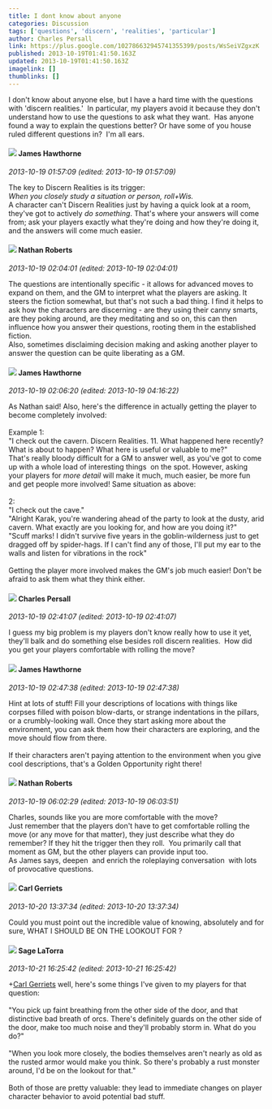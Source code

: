 ```yaml
---
title: I dont know about anyone
categories: Discussion
tags: ['questions', 'discern', 'realities', 'particular']
author: Charles Persall
link: https://plus.google.com/102786632945741355399/posts/WsSeiVZgxzK
published: 2013-10-19T01:41:50.163Z
updated: 2013-10-19T01:41:50.163Z
imagelink: []
thumblinks: []
---
```


I don&#39;t know about anyone else, but I have a hard time with the questions with &#39;discern realities.&#39;  In particular, my players avoid it because they don&#39;t understand how to use the questions to ask what they want.  Has anyone found a way to explain the questions better? Or have some of you house ruled different questions in?  I&#39;m all ears.
<div id='comment z12cg5ujymact5mpm04cgx4z0xmxcph4lss0k'>
  <h4><img src='{{site.baseurl}}//images/avatars/105474339582381748699_photo.jpg'> James Hawthorne</h4>
      <p><cite>2013-10-19 01:57:09 (edited: 2013-10-19 01:57:09)</cite></p>
        <p>The key to Discern Realities is its trigger:<br /><i>When you closely study a situation or person, roll+Wis.</i><br />A character can&#39;t Discern Realities just by having a quick look at a room, they&#39;ve got to actively <i>do something</i>. That&#39;s where your answers will come from; ask your players exactly what they&#39;re doing and how they&#39;re doing it, and the answers will come much easier.</p>
</div>
        

<div id='comment z12cg5ujymact5mpm04cgx4z0xmxcph4lss0k'>
  <h4><img src='{{site.baseurl}}//images/avatars/117646243340764868749_photo.jpg'> Nathan Roberts</h4>
      <p><cite>2013-10-19 02:04:01 (edited: 2013-10-19 02:04:01)</cite></p>
        <p>The questions are intentionally specific - it allows for advanced moves to expand on them, and the GM to interpret what the players are asking. It steers the fiction somewhat, but that&#39;s not such a bad thing. I find it helps to ask how the characters are discerning - are they using their canny smarts, are they poking around, are they meditating and so on, this can then influence how you answer their questions, rooting them in the established fiction. <br />Also, sometimes disclaiming decision making and asking another player to answer the question can be quite liberating as a GM.</p>
</div>
        

<div id='comment z12cg5ujymact5mpm04cgx4z0xmxcph4lss0k'>
  <h4><img src='{{site.baseurl}}//images/avatars/105474339582381748699_photo.jpg'> James Hawthorne</h4>
      <p><cite>2013-10-19 02:06:20 (edited: 2013-10-19 04:16:22)</cite></p>
        <p>As Nathan said! Also, here&#39;s the difference in actually getting the player to become completely involved:<br /><br />Example 1:<br />&quot;I check out the cavern. Discern Realities. 11. What happened here recently? What is about to happen? What here is useful or valuable to me?&quot;<br />That&#39;s really bloody difficult for a GM to answer well, as you&#39;ve got to come up with a whole load of interesting things  on the spot. However, asking your players for <i>more detail</i> will make it much, much easier, be more fun and get people more involved! Same situation as above:<br /><br />2:<br />&quot;I check out the cave.&quot;<br />&quot;Alright Karak, you&#39;re wandering ahead of the party to look at the dusty, arid cavern. What exactly are you looking for, and how are you doing it?&quot;<br />&quot;Scuff marks! I didn&#39;t survive five years in the goblin-wilderness just to get dragged off by spider-hags. If I can&#39;t find any of those, I&#39;ll put my ear to the walls and listen for vibrations in the rock&quot;<br /><br />Getting the player more involved makes the GM&#39;s job much easier! Don&#39;t be afraid to ask them what they think either.</p>
</div>
        

<div id='comment z12cg5ujymact5mpm04cgx4z0xmxcph4lss0k'>
  <h4><img src='{{site.baseurl}}//images/avatars/102786632945741355399_photo.jpg'> Charles Persall</h4>
      <p><cite>2013-10-19 02:41:07 (edited: 2013-10-19 02:41:07)</cite></p>
        <p>I guess my big problem is my players don&#39;t know really how to use it yet, they&#39;ll balk and do something else besides roll discern realities.  How did you get your players comfortable with rolling the move?</p>
</div>
        

<div id='comment z12cg5ujymact5mpm04cgx4z0xmxcph4lss0k'>
  <h4><img src='{{site.baseurl}}//images/avatars/105474339582381748699_photo.jpg'> James Hawthorne</h4>
      <p><cite>2013-10-19 02:47:38 (edited: 2013-10-19 02:47:38)</cite></p>
        <p>Hint at lots of stuff! Fill your descriptions of locations with things like corpses filled with poison blow-darts, or strange indentations in the pillars, or a crumbly-looking wall. Once they start asking more about the environment, you can ask them how their characters are exploring, and the move should flow from there.<br /><br />If their characters aren&#39;t paying attention to the environment when you give cool descriptions, that&#39;s a Golden Opportunity right there!</p>
</div>
        

<div id='comment z12cg5ujymact5mpm04cgx4z0xmxcph4lss0k'>
  <h4><img src='{{site.baseurl}}//images/avatars/117646243340764868749_photo.jpg'> Nathan Roberts</h4>
      <p><cite>2013-10-19 06:02:29 (edited: 2013-10-19 06:03:51)</cite></p>
        <p>Charles, sounds like you are more comfortable with the move?<br />Just remember that the players don&#39;t have to get comfortable rolling the move (or any move for that matter), they just describe what they do remember? If they hit the trigger then they roll.  You primarily call that moment as GM, but the other players can provide input too.<br />As James says, deepen  and enrich the roleplaying conversation  with lots of provocative questions.</p>
</div>
        

<div id='comment z12cg5ujymact5mpm04cgx4z0xmxcph4lss0k'>
  <h4><img src='{{site.baseurl}}//images/avatars/115124358479252657800_photo.jpg'> Carl Gerriets</h4>
      <p><cite>2013-10-20 13:37:34 (edited: 2013-10-20 13:37:34)</cite></p>
        <p>Could you must point out the incredible value of knowing, absolutely and for sure, WHAT I SHOULD BE ON THE LOOKOUT FOR ?</p>
</div>
        

<div id='comment z12cg5ujymact5mpm04cgx4z0xmxcph4lss0k'>
  <h4><img src='{{site.baseurl}}//images/avatars/117415966179711277938_photo.jpg'> Sage LaTorra</h4>
      <p><cite>2013-10-21 16:25:42 (edited: 2013-10-21 16:25:42)</cite></p>
        <p><span class="proflinkWrapper"><span class="proflinkPrefix">+</span><a class="proflink" href="https://plus.google.com/115124358479252657800" oid="115124358479252657800">Carl Gerriets</a></span> well, here&#39;s some things I&#39;ve given to my players for that question:<br /><br />&quot;You pick up faint breathing from the other side of the door, and that distinctive bad breath of orcs. There&#39;s definitely guards on the other side of the door, make too much noise and they&#39;ll probably storm in. What do you do?&quot;<br /><br />&quot;When you look more closely, the bodies themselves aren&#39;t nearly as old as the rusted armor would make you think. So there&#39;s probably a rust monster around, I&#39;d be on the lookout for that.&quot;<br /><br />Both of those are pretty valuable: they lead to immediate changes on player character behavior to avoid potential bad stuff.</p>
</div>
        